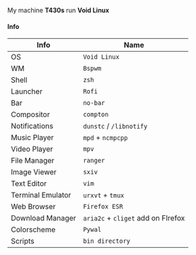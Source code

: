 My machine **T430s** run **Void Linux**

#### Info

| **Info**  | **Name**  |
| --------- | --------- |
| OS 				| `Void Linux` |
| WM 				| `Bspwm` 		 |
| Shell 		| `zsh` 			 |
| Launcher  | `Rofi` 			 |
| Bar 			| `no-bar` 		 |
| Compositor | `compton` 	 |
| Notifications | `dunstc` / `/libnotify` |
| Music Player  | `mpd` + `ncmpcpp` |
| Video Player 	| `mpv` |
| File Manager 	| `ranger` |
| Image Viewer  | `sxiv` |
| Text Editor   | `vim` |
| Terminal Emulator | `urxvt` + `tmux` |
| Web Browser | `Firefox ESR` |
| Download Manager | `aria2c` + `cliget` add on FIrefox |
| Colorscheme | `Pywal` |
| Scripts 	| `bin directory` |

